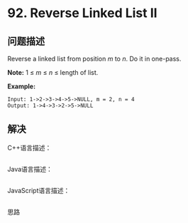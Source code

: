 # 92. Reverse Linked List II

## 问题描述

Reverse a linked list from position *m* to *n*. Do it in one-pass.

**Note:** 1 ≤ *m* ≤ *n* ≤ length of list.

**Example:**

```
Input: 1->2->3->4->5->NULL, m = 2, n = 4
Output: 1->4->3->2->5->NULL
```

## 解决

C++语言描述：

```c++

```

Java语言描述：

```java

```

JavaScript语言描述：

```javascript

```

思路